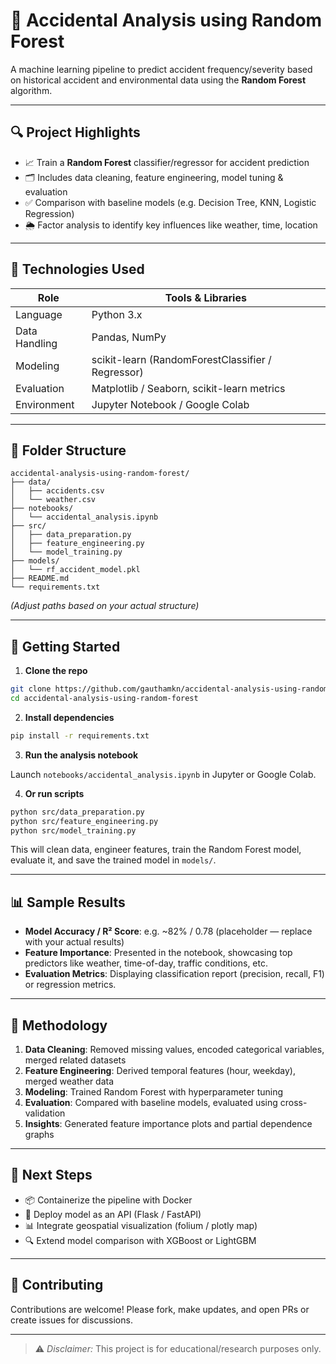 
# 🚗 Accidental Analysis using Random Forest

A machine learning pipeline to predict accident frequency/severity based on historical accident and environmental data using the **Random Forest** algorithm.

---

## 🔍 Project Highlights

- 📈 Train a **Random Forest** classifier/regressor for accident prediction
- 🗂️ Includes data cleaning, feature engineering, model tuning & evaluation
- ✅ Comparison with baseline models (e.g. Decision Tree, KNN, Logistic Regression)
- 🌦️ Factor analysis to identify key influences like weather, time, location

---

## 🧰 Technologies Used

| Role           | Tools & Libraries                      |
|----------------|----------------------------------------|
| Language       | Python 3.x                             |
| Data Handling  | Pandas, NumPy                          |
| Modeling       | scikit-learn (RandomForestClassifier / Regressor) |
| Evaluation     | Matplotlib / Seaborn, scikit-learn metrics |
| Environment    | Jupyter Notebook / Google Colab        |

---

## 📂 Folder Structure

```
accidental-analysis-using-random-forest/
├── data/
│   ├── accidents.csv
│   └── weather.csv
├── notebooks/
│   └── accidental_analysis.ipynb
├── src/
│   ├── data_preparation.py
│   ├── feature_engineering.py
│   └── model_training.py
├── models/
│   └── rf_accident_model.pkl
├── README.md
└── requirements.txt
```

*(Adjust paths based on your actual structure)*

---

## 🚀 Getting Started

1. **Clone the repo**

```bash
git clone https://github.com/gauthamkn/accidental-analysis-using-random-forest.git
cd accidental-analysis-using-random-forest
```

2. **Install dependencies**

```bash
pip install -r requirements.txt
```

3. **Run the analysis notebook**

Launch `notebooks/accidental_analysis.ipynb` in Jupyter or Google Colab.

4. **Or run scripts**

```bash
python src/data_preparation.py
python src/feature_engineering.py
python src/model_training.py
```

This will clean data, engineer features, train the Random Forest model, evaluate it, and save the trained model in `models/`.

---

## 📊 Sample Results

- **Model Accuracy / R² Score**: e.g. ~82% / 0.78 (placeholder — replace with your actual results)
- **Feature Importance**: Presented in the notebook, showcasing top predictors like weather, time-of-day, traffic conditions, etc.
- **Evaluation Metrics**: Displaying classification report (precision, recall, F1) or regression metrics.

---

## 🧠 Methodology

1. **Data Cleaning**: Removed missing values, encoded categorical variables, merged related datasets  
2. **Feature Engineering**: Derived temporal features (hour, weekday), merged weather data  
3. **Modeling**: Trained Random Forest with hyperparameter tuning  
4. **Evaluation**: Compared with baseline models, evaluated using cross-validation  
5. **Insights**: Generated feature importance plots and partial dependence graphs

---

## 🎯 Next Steps

- 📦 Containerize the pipeline with Docker  
- 📡 Deploy model as an API (Flask / FastAPI)  
- 📊 Integrate geospatial visualization (folium / plotly map)  
- 🔍 Extend model comparison with XGBoost or LightGBM

---

## 🤝 Contributing

Contributions are welcome! Please fork, make updates, and open PRs or create issues for discussions.

---

> ⚠️ *Disclaimer:* This project is for educational/research purposes only.
